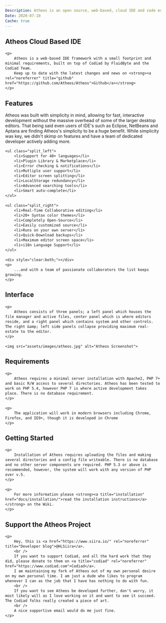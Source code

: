 ```yaml
---
Description: Atheos is an open source, web-based, cloud IDE and code editor with minimal footprint and requirements, built on top of Codiad by Fluidbyte
Date: 2020-07-10
Cache: true
---
```

<section>
	<h1>Atheos Cloud Based IDE</h1>

	<p>
		Atheos is a web-based IDE framework with a small footprint and minimal requirements, built on top of Codiad by FluidByte and the Codiad Team.
		Keep up to date with the latest changes and news on <strong><a rel="noreferrer" title="github" href="https://github.com/Atheos/Atheos">Github</a></strong>
	</p>
</section>
<section>
	<h2>Features</h2>
	<p>
		Atheos was built with simplicity in mind, allowing for fast, interactive development without the massive overhead of some of the larger desktop editors. That being said even users of IDE's
		such as Eclipse, NetBeans and Aptana are finding Atheos's simplicity to be a huge benefit. While simplicity was key, we didn't skimp on features and have a team of dedicated developer actively adding more.
	</p>

	<ul class="split_left">
		<li>Support for 40+ languages</li>
		<li>Plugin Library & Marketplace</li>
		<li>Error checking & notifications</li>
		<li>Mutliple user support</li>
		<li>Editor screen splitting</li>
		<li>LocalStorage redundancy</li>
		<li>Advanced searching tools</li>
		<li>Smart auto-complete</li>
	</ul>

	<ul class="split_right">
		<li>Real-Time Collaborative editing</li>
		<li>20+ Syntax color themes</li>
		<li>Completely Open-Source</li>
		<li>Easily customized source</li>
		<li>Runs on your own server</li>
		<li>Quick-Download backups</li>
		<li>Maximum editor screen space</li>
		<li>i18n Language Support</li>
	</ul>

	<div style="clear:both;"></div>
	<p>
		...and with a team of passionate collaborators the list keeps growing.
	</p>
</section>

<section>
	<h2>Interface</h2>

	<p>
		Atheos consists of three panels; a left panel which houses the file manager and active files, center panel which is where editors reside, and a right panel which contains system and other controls. The right &amp; left side panels collapse providing maximum real-estate to the editor.
	</p>

	<img src="assets/images/atheos.jpg" alt="Atheos Screenshot">
</section>

<section>
	<h2>Requirements</h2>

	<p>
		Atheos requires a minimal server installation with Apache2, PHP 7+ and basic R/W access to several directories. Atheos has been tested to work on PHP 5.4, however PHP 7 is where active development takes place. There is no database requirement.
	</p>

	<p>
		The application will work in modern browsers including Chrome, Firefox, and IE9+, though it is developed in Chrome
	</p>
</section>

<section>
	<h2>Getting Started</h2>

	<p>
		Installation of Atheos requires uploading the files and making several directories and a config file writeable. There is no database and no other server components are required. PHP 5.3 or above is recommended, however, the system will work with any version of PHP over v.5.
	</p>

	<p>
		For more information please <strong><a title="installation" href="docs/installation/">read the installation instructions</a></strong> on the Wiki.
	</p>
</section>

<section>
	<h2>Support the Atheos Project</h2>

	<p>
		Hey, this is <a href="https://www.siira.io/" rel="noreferrer" title="Developer blog">@HLSiira</a>.
		<br />
		If you want to support Codiad, and all the hard work that they did, please donate to them on <a title="codiad" rel="noreferrer" href="https://www.codiad.com">Codiad</a>.
		I am maintaining my fork of Atheos out of my own personal desire on my own personal time. I am just a dude who likes to program whenever I can as the job that I have has nothing to do with fun.
		<br />
		If you want to see Atheos be developed further, don't worry, it most likely will as I love working on it and want to see it succeed. The Codiad folks really created a piece of art.
		<br />
		A nice supportive email would do me just fine.
	</p>
</section>